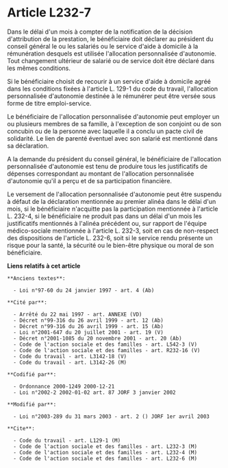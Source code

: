 # Article L232-7

Dans le délai d'un mois à compter de la notification de la décision d'attribution de la prestation, le bénéficiaire doit
déclarer au président du conseil général le ou les salariés ou le service d'aide à domicile à la rémunération desquels est
utilisée l'allocation personnalisée d'autonomie. Tout changement ultérieur de salarié ou de service doit être déclaré dans
les mêmes conditions.

Si le bénéficiaire choisit de recourir à un service d'aide à domicile agréé dans les conditions fixées à l'article L. 129-1
du code du travail, l'allocation personnalisée d'autonomie destinée à le rémunérer peut être versée sous forme de titre
emploi-service.

Le bénéficiaire de l'allocation personnalisée d'autonomie peut employer un ou plusieurs membres de sa famille, à l'exception
de son conjoint ou de son concubin ou de la personne avec laquelle il a conclu un pacte civil de solidarité. Le lien de
parenté éventuel avec son salarié est mentionné dans sa déclaration.

A la demande du président du conseil général, le bénéficiaire de l'allocation personnalisée d'autonomie est tenu de produire
tous les justificatifs de dépenses correspondant au montant de l'allocation personnalisée d'autonomie qu'il a perçu et de sa
participation financière.

Le versement de l'allocation personnalisée d'autonomie peut être suspendu à défaut de la déclaration mentionnée au premier
alinéa dans le délai d'un mois, si le bénéficiaire n'acquitte pas la participation mentionnée à l'article L. 232-4, si le
bénéficiaire ne produit pas dans un délai d'un mois les justificatifs mentionnés à l'alinéa précédent ou, sur rapport de
l'équipe médico-sociale mentionnée à l'article L. 232-3, soit en cas de non-respect des dispositions de l'article L. 232-6,
soit si le service rendu présente un risque pour la santé, la sécurité ou le bien-être physique ou moral de son bénéficiaire.

**Liens relatifs à cet article**

	**Anciens textes**:

	  - Loi n°97-60 du 24 janvier 1997 - art. 4 (Ab)

	**Cité par**:

	  - Arrêté du 22 mai 1997 - art. ANNEXE (VD)
	  - Décret n°99-316 du 26 avril 1999 - art. 12 (Ab)
	  - Décret n°99-316 du 26 avril 1999 - art. 15 (Ab)
	  - Loi n°2001-647 du 20 juillet 2001 - art. 19 (V)
	  - Décret n°2001-1085 du 20 novembre 2001 - art. 20 (Ab)
	  - Code de l'action sociale et des familles - art. L542-3 (V)
	  - Code de l'action sociale et des familles - art. R232-16 (V)
	  - Code du travail - art. L3142-18 (V)
	  - Code du travail - art. L3142-26 (M)

	**Codifié par**:

	  - Ordonnance 2000-1249 2000-12-21
	  - Loi n°2002-2 2002-01-02 art. 87 JORF 3 janvier 2002

	**Modifié par**:

	  - Loi n°2003-289 du 31 mars 2003 - art. 2 () JORF 1er avril 2003

	**Cite**:

	  - Code du travail - art. L129-1 (M)
	  - Code de l'action sociale et des familles - art. L232-3 (M)
	  - Code de l'action sociale et des familles - art. L232-4 (M)
	  - Code de l'action sociale et des familles - art. L232-6 (M)
